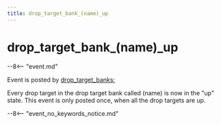 ```yaml
---
title: drop_target_bank_(name)_up
---
```


# drop_target_bank_(name)\_up


--8<-- "event.md"

Event is posted by [drop_target_banks:](../config/drop_target_banks.md)

Every drop target in the drop target bank called (name) is now in the
"up" state. This event is only posted once, when all the drop targets
are up.

--8<-- "event_no_keywords_notice.md"
